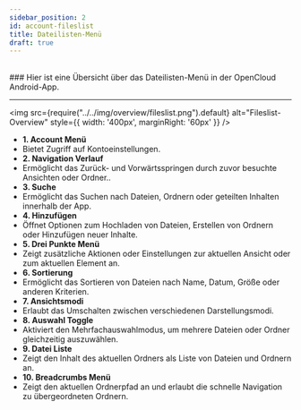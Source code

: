 ```yaml
---
sidebar_position: 2
id: account-fileslist
title: Dateilisten-Menü
draft: true
---
```


<br/>
### Hier ist eine Übersicht über das Dateilisten-Menü in der OpenCloud Android-App.

---

<div style={{ display: 'flex', alignItems: 'center' }}>

<img src={require("../../img/overview/fileslist.png").default} alt="Fileslist-Overview" style={{ width: '400px', marginRight: '60px' }} />

<ul style={{ listStyleType: 'none', padding: 0, margin: 0, width: '100%' }}>

<li style={{ backgroundColor: '#E2BAFF', padding: '4px', color: 'var(--my-text-color)' }}><strong>1. Account Menü</strong></li>
<li style={{ backgroundColor: '#EDD5FF', padding: '0px', color: 'var(--my-text-color)' }}>Bietet Zugriff auf Kontoeinstellungen.</li>

<li style={{ backgroundColor: '#E2BAFF', padding: '4px', color: 'var(--my-text-color)' }}><strong>2. Navigation Verlauf</strong></li>
<li style={{ backgroundColor: '#EDD5FF', padding: '0px', color: 'var(--my-text-color)' }}>Ermöglicht das Zurück- und Vorwärtsspringen durch zuvor besuchte Ansichten oder Ordner..</li>

<li style={{ backgroundColor: '#E2BAFF', padding: '4px', color: 'var(--my-text-color)' }}><strong>3. Suche</strong></li>
<li style={{ backgroundColor: '#EDD5FF', padding: '0px', color: 'var(--my-text-color)' }}>Ermöglicht das Suchen nach Dateien, Ordnern oder geteilten Inhalten innerhalb der App.</li>

<li style={{ backgroundColor: '#E2BAFF', padding: '4px', color: 'var(--my-text-color)' }}><strong>4. Hinzufügen</strong></li>
<li style={{ backgroundColor: '#EDD5FF', padding: '0px', color: 'var(--my-text-color)' }}>Öffnet Optionen zum Hochladen von Dateien, Erstellen von Ordnern oder Hinzufügen neuer Inhalte.</li>

<li style={{ backgroundColor: '#E2BAFF', padding: '4px', color: 'var(--my-text-color)' }}><strong>5. Drei Punkte Menü</strong></li>
<li style={{ backgroundColor: '#EDD5FF', padding: '0px', color: 'var(--my-text-color)' }}>Zeigt zusätzliche Aktionen oder Einstellungen zur aktuellen Ansicht oder zum aktuellen Element an.</li>

<li style={{ backgroundColor: '#E2BAFF', padding: '4px', color: 'var(--my-text-color)' }}><strong>6. Sortierung</strong></li>
<li style={{ backgroundColor: '#EDD5FF', padding: '0px', color: 'var(--my-text-color)' }}>Ermöglicht das Sortieren von Dateien nach Name, Datum, Größe oder anderen Kriterien.</li>

<li style={{ backgroundColor: '#E2BAFF', padding: '4px', color: 'var(--my-text-color)' }}><strong>7. Ansichtsmodi</strong></li>
<li style={{ backgroundColor: '#EDD5FF', padding: '0px', color: 'var(--my-text-color)' }}>Erlaubt das Umschalten zwischen verschiedenen Darstellungsmodi.</li>

<li style={{ backgroundColor: '#E2BAFF', padding: '4px', color: 'var(--my-text-color)' }}><strong>8. Auswahl Toggle</strong></li>
<li style={{ backgroundColor: '#EDD5FF', padding: '0px', color: 'var(--my-text-color)' }}>Aktiviert den Mehrfachauswahlmodus, um mehrere Dateien oder Ordner gleichzeitig auszuwählen.</li>

<li style={{ backgroundColor: '#E2BAFF', padding: '4px', color: 'var(--my-text-color)' }}><strong>9. Datei Liste</strong></li>
<li style={{ backgroundColor: '#EDD5FF', padding: '0px', color: 'var(--my-text-color)' }}>Zeigt den Inhalt des aktuellen Ordners als Liste von Dateien und Ordnern an.</li>

<li style={{ backgroundColor: '#E2BAFF', padding: '4px', color: 'var(--my-text-color)' }}><strong>10. Breadcrumbs Menü</strong></li>
<li style={{ backgroundColor: '#EDD5FF', padding: '0px', color: 'var(--my-text-color)' }}>Zeigt den aktuellen Ordnerpfad an und erlaubt die schnelle Navigation zu übergeordneten Ordnern.</li>
</ul>

</div>
